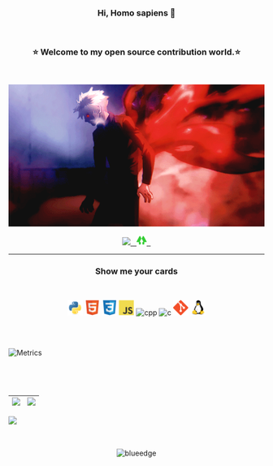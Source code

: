 <h3 align="center">Hi, Homo sapiens 👋</h3>

<br>
<h3 align="center"> ⭐ Welcome to my open source contribution world.⭐</h3>
<br>

<p align="center">
  <img src="https://github.com/NeerajHazarika/blueedgetechno/blob/patch-1/img/Taekook___Oneshots%20(1).gif" width="950"/>
</p>

<p align="center">
 <a target="_blank" href=https://github.com/blueedgetechno>
  <img src=https://img.shields.io/github/followers/NeerajHazarika?label=follow%20me&style=social />
  &nbsp;
</a>
  
  <a target="_blank" href=https://linktr.ee/NeerajHazarika>
  <img src=https://github.com/NeerajHazarika/blueedgetechno/blob/patch-1/img/download.svg width=20 />
  &nbsp;
</a>
  
</p>

<hr>
<h3 align="center">Show me your cards</h3>
<br>

<p align="center">
<img src=https://raw.githubusercontent.com/devicons/devicon/master/icons/python/python-original.svg alt=python width="30" height="30"/>
<img src=https://raw.githubusercontent.com/devicons/devicon/master/icons/html5/html5-original.svg alt=html5 width="30" height="30"/>
<img src=https://raw.githubusercontent.com/devicons/devicon/master/icons/css3/css3-original.svg alt=css3 width="30" height="30"/>
<img src=https://raw.githubusercontent.com/devicons/devicon/master/icons/javascript/javascript-original.svg alt=javascript width="30" height="30"/>
<img src=https://github.com/sahilsingh2402/sahilsingh2402/blob/main/files_ss2402/cpp.svg alt=cpp width="30" height="30"/>
<img src=https://github.com/sahilsingh2402/sahilsingh2402/blob/main/files_ss2402/c-original.svg alt=c width="30" height="30"/>
<img src=https://raw.githubusercontent.com/devicons/devicon/master/icons/git/git-original.svg alt=git width="30" height="30"/>
<img src=https://raw.githubusercontent.com/devicons/devicon/master/icons/linux/linux-original.svg alt=linux width="30" height="30"/>
</p>

<br><br>

<p align="center">
  
![Metrics](https://metrics.lecoq.io/NeerajHazarika?template=classic&lines=1&repositories=1&notable=1&repositories=100&repositories.batch=100&repositories.forks=false&repositories.affiliations=owner&notable.repositories=true&repositories.featured=NeerajHazarika.github.io&config.timezone=Asia%2FCalcutta)
  
<br>

</p>

<br>

|![](https://github-readme-stats.vercel.app/api?username=NeerajHazarika&&show_icons=true&title_color=ffffff&icon_color=bb2acf&text_color=daf7dc&bg_color=151515)|![](https://github-readme-stats.vercel.app/api/top-langs/?username=NeerajHazarika&layout=compact&theme=tokyonight&langs_count=10)|
|-|-|

![](https://activity-graph.herokuapp.com/graph?username=NeerajHazarika&theme=redical)

<br>
<p align="center"><p align="center"> <img src="https://komarev.com/ghpvc/?username=NeerajHazarika" alt="blueedge"/> </p>  </p>
<br>
